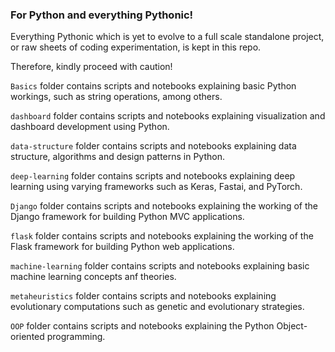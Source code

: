 ### For Python and everything Pythonic!

Everything Pythonic which is yet to evolve to a full scale standalone project, or raw sheets of coding experimentation, is kept in this repo. 

Therefore, kindly proceed with caution!

`Basics` folder contains scripts and notebooks explaining basic Python workings, such as string operations, among others.

`dashboard` folder contains scripts and notebooks explaining visualization and dashboard development using Python.

`data-structure` folder contains scripts and notebooks explaining data structure, algorithms and design patterns in Python.

`deep-learning` folder contains scripts and notebooks explaining deep learning using varying frameworks such as Keras, Fastai, and PyTorch.

`Django` folder contains scripts and notebooks explaining the working of the Django framework for building Python MVC applications.

`flask` folder contains scripts and notebooks explaining the working of the Flask framework for building Python web applications.

`machine-learning` folder contains scripts and notebooks explaining basic machine learning concepts anf theories.

`metaheuristics` folder contains scripts and notebooks explaining evolutionary computations such as genetic and evolutionary strategies.

`OOP` folder contains scripts and notebooks explaining the Python Object-oriented programming.

